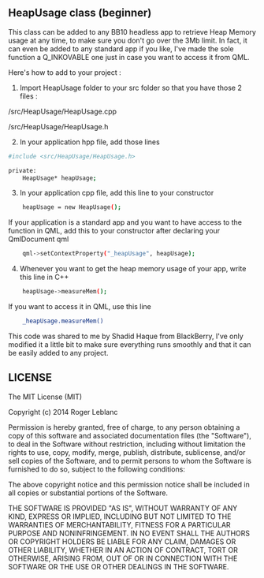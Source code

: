 HeapUsage class (beginner)
--------------
This class can be added to any BB10 headless app to retrieve Heap Memory usage at any time, to make sure you don't go over the 3Mb limit. In fact, it can even be added to any standard app if you like, I've made the sole function a Q_INKOVABLE one just in case you want to access it from QML.

Here's how to add to your project :

1) Import HeapUsage folder to your src folder so that you have those 2 files :

/src/HeapUsage/HeapUsage.cpp

/src/HeapUsage/HeapUsage.h

2) In your application hpp file, add those lines
```sh
#include <src/HeapUsage/HeapUsage.h>
```
```sh
private:
	HeapUsage* heapUsage;
```

3) In your application cpp file, add this line to your constructor
```sh
	heapUsage = new HeapUsage();
```
If your application is a standard app and you want to have access to the function in QML, add this to your constructor after declaring your QmlDocument qml 
```sh
	qml->setContextProperty("_heapUsage", heapUsage);
```

4) Whenever you want to get the heap memory usage of your app, write this line in C++
```sh
	heapUsage->measureMem();
```
If you want to access it in QML, use this line
```sh
	_heapUsage.measureMem()
```

This code was shared to me by Shadid Haque from BlackBerry, I've only modified it a little bit to make sure everything runs smoothly and that it can be easily added to any project.


LICENSE
--------------
The MIT License (MIT)

Copyright (c) 2014 Roger Leblanc

Permission is hereby granted, free of charge, to any person obtaining a copy of this software and associated documentation files (the "Software"), to deal in the Software without restriction, including without limitation the rights to use, copy, modify, merge, publish, distribute, sublicense, and/or sell copies of the Software, and to permit persons to whom the Software is furnished to do so, subject to the following conditions:

The above copyright notice and this permission notice shall be included in all copies or substantial portions of the Software.

THE SOFTWARE IS PROVIDED "AS IS", WITHOUT WARRANTY OF ANY KIND, EXPRESS OR IMPLIED, INCLUDING BUT NOT LIMITED TO THE WARRANTIES OF MERCHANTABILITY, FITNESS FOR A PARTICULAR PURPOSE AND NONINFRINGEMENT. IN NO EVENT SHALL THE AUTHORS OR COPYRIGHT HOLDERS BE LIABLE FOR ANY CLAIM, DAMAGES OR OTHER LIABILITY, WHETHER IN AN ACTION OF CONTRACT, TORT OR OTHERWISE, ARISING FROM, OUT OF OR IN CONNECTION WITH THE SOFTWARE OR THE USE OR OTHER DEALINGS IN THE SOFTWARE.
